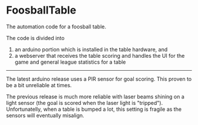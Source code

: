 # FoosballTable

The automation code for a foosball table. 

The code is divided into 
  1. an arduino portion which is installed in the table hardware, and 
  2. a webserver that receives the table scoring and handles the UI for the game and general league statistics for a table


---
The latest arduino release uses a PIR sensor for goal scoring. This proven to be a bit unreliable at times.

The previous release is much more reliable with laser beams shining on a light sensor (the goal is scored when the laser light is "tripped").
Unfortunatelly, when a table is bumped a lot, this setting is fragile as the sensors will eventually misalign. 



